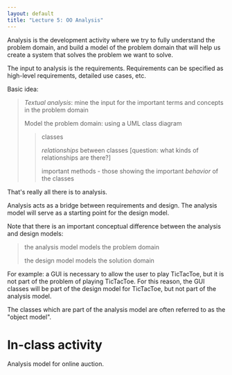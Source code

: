 ```yaml
---
layout: default
title: "Lecture 5: OO Analysis"
---
```


Analysis is the development activity where we try to fully understand the problem domain, and build a model of the problem domain that will help us create a system that solves the problem we want to solve.

The input to analysis is the requirements. Requirements can be specified as high-level requirements, detailed use cases, etc.

Basic idea:

> *Textual analysis*: mine the input for the important terms and concepts in the problem domain
>
> Model the problem domain: using a UML class diagram
>
> > classes
> >
> > *relationships* between classes [question: what kinds of relationships are there?]
> >
> > important methods - those showing the important *behavior* of the classes

That's really all there is to analysis.

Analysis acts as a bridge between requirements and design. The analysis model will serve as a starting point for the design model.

Note that there is an important conceptual difference between the analysis and design models:

> the analysis model models the problem domain
>
> the design model models the solution domain

For example: a GUI is necessary to allow the user to play TicTacToe, but it is not part of the problem of playing TicTacToe. For this reason, the GUI classes will be part of the design model for TicTacToe, but not part of the analysis model.

The classes which are part of the analysis model are often referred to as the "object model".

In-class activity
=================

Analysis model for online auction.
